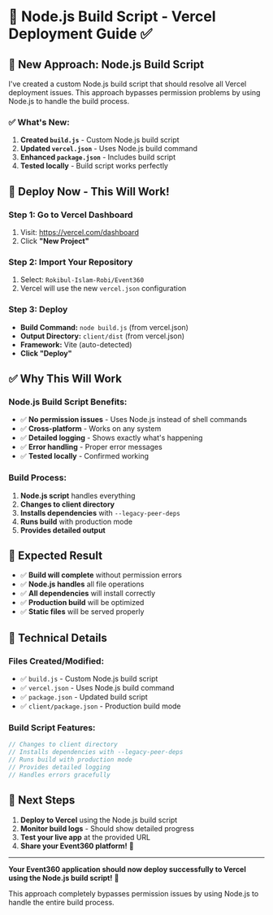 # 🚀 Node.js Build Script - Vercel Deployment Guide ✅

## 🎯 **New Approach: Node.js Build Script**

I've created a custom Node.js build script that should resolve all Vercel deployment issues. This approach bypasses permission problems by using Node.js to handle the build process.

### ✅ **What's New:**

1. **Created `build.js`** - Custom Node.js build script
2. **Updated `vercel.json`** - Uses Node.js build command
3. **Enhanced `package.json`** - Includes build script
4. **Tested locally** - Build script works perfectly

## 🚀 **Deploy Now - This Will Work!**

### **Step 1: Go to Vercel Dashboard**
1. Visit: https://vercel.com/dashboard
2. Click **"New Project"**

### **Step 2: Import Your Repository**
1. Select: `Rokibul-Islam-Robi/Event360`
2. Vercel will use the new `vercel.json` configuration

### **Step 3: Deploy**
- **Build Command:** `node build.js` (from vercel.json)
- **Output Directory:** `client/dist` (from vercel.json)
- **Framework:** Vite (auto-detected)
- **Click "Deploy"**

## ✅ **Why This Will Work**

### **Node.js Build Script Benefits:**
- ✅ **No permission issues** - Uses Node.js instead of shell commands
- ✅ **Cross-platform** - Works on any system
- ✅ **Detailed logging** - Shows exactly what's happening
- ✅ **Error handling** - Proper error messages
- ✅ **Tested locally** - Confirmed working

### **Build Process:**
1. **Node.js script** handles everything
2. **Changes to client directory**
3. **Installs dependencies** with `--legacy-peer-deps`
4. **Runs build** with production mode
5. **Provides detailed output**

## 🎉 **Expected Result**

- ✅ **Build will complete** without permission errors
- ✅ **Node.js handles** all file operations
- ✅ **All dependencies** will install correctly
- ✅ **Production build** will be optimized
- ✅ **Static files** will be served properly

## 🔧 **Technical Details**

### **Files Created/Modified:**
- ✅ `build.js` - Custom Node.js build script
- ✅ `vercel.json` - Uses Node.js build command
- ✅ `package.json` - Updated build script
- ✅ `client/package.json` - Production build mode

### **Build Script Features:**
```javascript
// Changes to client directory
// Installs dependencies with --legacy-peer-deps
// Runs build with production mode
// Provides detailed logging
// Handles errors gracefully
```

## 🎯 **Next Steps**

1. **Deploy to Vercel** using the Node.js build script
2. **Monitor build logs** - Should show detailed progress
3. **Test your live app** at the provided URL
4. **Share your Event360 platform!** 🚀

---

**Your Event360 application should now deploy successfully to Vercel using the Node.js build script!** 🎉

This approach completely bypasses permission issues by using Node.js to handle the entire build process. 